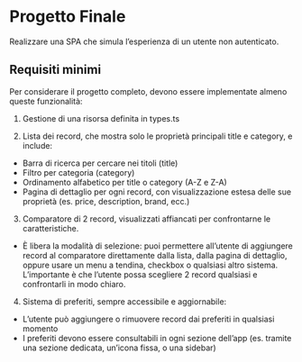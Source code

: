 # Progetto Finale
Realizzare una SPA che simula l’esperienza di un utente non autenticato.
## Requisiti minimi
Per considerare il progetto completo, devono essere implementate almeno queste funzionalità:

1. Gestione di una risorsa definita in types.ts

2. Lista dei record, che mostra solo le proprietà principali title e category, e include:

- Barra di ricerca per cercare nei titoli (title)
- Filtro per categoria (category)
- Ordinamento alfabetico per title o category (A-Z e Z-A)
- Pagina di dettaglio per ogni record, con visualizzazione estesa delle sue proprietà (es. price, description, brand, ecc.)

3. Comparatore di 2 record, visualizzati affiancati per confrontarne le caratteristiche.

- È libera la modalità di selezione: puoi permettere all’utente di aggiungere record al comparatore direttamente dalla lista, dalla pagina di dettaglio, oppure usare un menu a tendina, checkbox o qualsiasi altro sistema.
L’importante è che l’utente possa scegliere 2 record qualsiasi e confrontarli in modo chiaro.

4. Sistema di preferiti, sempre accessibile e aggiornabile:

- L’utente può aggiungere o rimuovere record dai preferiti in qualsiasi momento
- I preferiti devono essere consultabili in ogni sezione dell’app (es. tramite una sezione dedicata, un’icona fissa, o una sidebar)